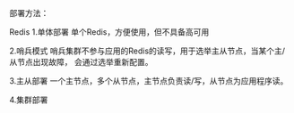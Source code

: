 部署方法：

Redis
1.单体部署
单个Redis，方便使用，但不具备高可用

2.哨兵模式
哨兵集群不参与应用的Redis的读写，用于选举主从节点，当某个主/从节点出现故障，
会通过选举重新配置。

3.主从部署
一个主节点，多个从节点，主节点负责读/写，从节点为应用程序读。

4.集群部署

